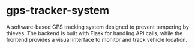 # gps-tracker-system
A software-based GPS tracking system designed to prevent tampering by thieves. The backend is built with Flask for handling API calls, while the frontend provides a visual interface to monitor and track vehicle location.
